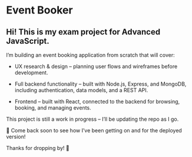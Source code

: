 # Event Booker

## Hi! This is my exam project for Advanced JavaScript.

I’m building an event booking application from scratch that will cover:

- UX research & design – planning user flows and wireframes before development.

- Full backend functionality – built with Node.js, Express, and MongoDB, including authentication, data models, and a REST API.

- Frontend – built with React, connected to the backend for browsing, booking, and managing events.

This project is still a work in progress – I’ll be updating the repo as I go.

🚀 Come back soon to see how I’ve been getting on and for the deployed version!

Thanks for dropping by! 🙌